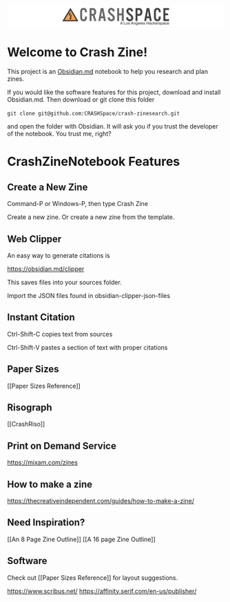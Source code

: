 ![CrashSpace Logo](/media/crashspace-logo.png)

# Welcome to Crash Zine!

This project is an [Obsidian.md](https://obsidian.md) notebook to help you research and plan zines. 

If you would like the software features for this project, download and install Obsidian.md. Then download or git clone this folder 

`git clone git@github.com:CRASHSpace/crash-zinesearch.git`

and open the folder with Obsidian. It will ask you if you trust the developer of the notebook. You trust me, right? 


# CrashZineNotebook Features
## Create a New Zine

Command-P or Windows-P, then type Crash Zine

Create a new zine. Or create a new zine from the template.
## Web Clipper

An easy way to generate citations is

https://obsidian.md/clipper

This saves files into your sources folder. 

Import the JSON files found in obsidian-clipper-json-files

## Instant Citation



Ctrl-Shift-C copies text from sources

Ctrl-Shift-V pastes a section of text with proper citations

## Paper Sizes

[[Paper Sizes Reference]]

## Risograph

[[CrashRiso]]

## Print on Demand Service

https://mixam.com/zines

## How to make a zine
https://thecreativeindependent.com/guides/how-to-make-a-zine/

## Need Inspiration?

[[An 8 Page Zine Outline]]
[[A 16 page Zine Outline]]

## Software

Check out [[Paper Sizes Reference]] for layout suggestions.

https://www.scribus.net/
https://affinity.serif.com/en-us/publisher/

